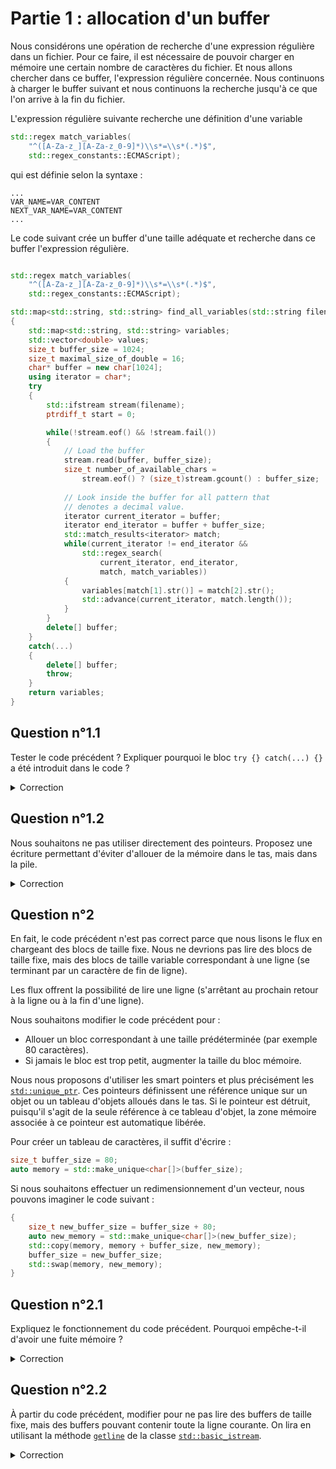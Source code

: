 # Partie 1 : allocation d'un buffer

Nous considérons une opération de recherche d'une expression régulière dans un fichier. Pour ce faire, il est nécessaire de pouvoir charger en mémoire une certain nombre de caractères du fichier. Et nous allons chercher dans ce buffer, l'expression régulière concernée. Nous continuons à charger le buffer suivant et nous continuons la recherche
jusqu'à ce que l'on arrive à la fin du fichier.

L'expression régulière suivante recherche une définition d'une variable 

```cpp
std::regex match_variables(
    "^([A-Za-z_][A-Za-z_0-9]*)\\s*=\\s*(.*)$", 
    std::regex_constants::ECMAScript);
```

qui est définie selon la syntaxe : 

```text
...
VAR_NAME=VAR_CONTENT
NEXT_VAR_NAME=VAR_CONTENT
...
```

Le code suivant crée un buffer d'une taille adéquate et recherche dans ce buffer l'expression régulière.

```cpp

std::regex match_variables(
    "^([A-Za-z_][A-Za-z_0-9]*)\\s*=\\s*(.*)$", 
    std::regex_constants::ECMAScript);

std::map<std::string, std::string> find_all_variables(std::string filename)
{
    std::map<std::string, std::string> variables;
    std::vector<double> values;
    size_t buffer_size = 1024;
    size_t maximal_size_of_double = 16;
    char* buffer = new char[1024];
    using iterator = char*;
    try
    {
        std::ifstream stream(filename);
        ptrdiff_t start = 0;

        while(!stream.eof() && !stream.fail())
        {
            // Load the buffer
            stream.read(buffer, buffer_size);            
            size_t number_of_available_chars = 
                stream.eof() ? (size_t)stream.gcount() : buffer_size;
            
            // Look inside the buffer for all pattern that 
            // denotes a decimal value.
            iterator current_iterator = buffer;
            iterator end_iterator = buffer + buffer_size;
            std::match_results<iterator> match;
            while(current_iterator != end_iterator &&
                std::regex_search(
                    current_iterator, end_iterator, 
                    match, match_variables))
            {
                variables[match[1].str()] = match[2].str();
                std::advance(current_iterator, match.length());
            }            
        }
        delete[] buffer;
    }
    catch(...)
    {
        delete[] buffer;
        throw;
    }
    return variables;
}
```

## Question n°1.1

Tester le code précédent ? Expliquer pourquoi le bloc `try {} catch(...) {}` a été introduit dans le code ?

<details><summary>Correction</summary>
Le bloc `try {} catch(...) {}` est défini afin de capturer la survenance d'une exception. Un exception interrompt l'exécution du programme au moment où elle est déclenchée, ceci signifie que les lignes de programmes restantes ne sont pas exécutée. 

Si nous considérons le code précédent, cela signifie que l'instruction `delete [] buffer` ne sera pas exécutée. Ceci signifie que la levée de l'exception si aucune action n'est prise aura pour conséquence de créer une fuite de mémoire, la mémoire allouée pour le buffer `buffer` ne sera jamais libérée. Pour éviter cette situation, le `try {} catch(...) {}` capture toute exception qui aurait pu se produire et procéder à la libération de la mémoire allouée pour le buffer `buffer`. Une fois cette opération effectuée, l'exception est de nouveau propagée.

</details>

## Question n°1.2

Nous souhaitons ne pas utiliser directement des pointeurs. Proposez une écriture permettant d'éviter d'allouer de la mémoire dans le tas, mais dans la pile.

<details><summary>Correction</summary>

La plupart des compilateurs C offre la possibilité d'allouer dynamiquement de la mémoire de la pile. Il suffit pour cela d'allouer la mémoire en utilisant la fonction `_alloca` ou `alloca` en fonction du compilateur. 

Ainsi, il suffirait d'écrire (avec GCC par exemple) :

```cpp
    std::map<std::string, std::string> variables;
    std::vector<double> values;
    size_t buffer_size = 1024;
    size_t maximal_size_of_double = 16;
    char* buffer = (char*)alloca(1024);
    using iterator = char*;
    std::ifstream stream(filename);
    ptrdiff_t start = 0;

    while(!stream.eof() && !stream.fail())
    {
        // Load the buffer
        stream.read(buffer, buffer_size);            
        size_t number_of_available_chars = 
            stream.eof() ? (size_t)stream.gcount() : buffer_size;
        
        // Look inside the buffer for all pattern that 
        // denotes a decimal value.
        iterator current_iterator = buffer;
        iterator end_iterator = buffer + buffer_size;
        std::match_results<iterator> match;
        while(current_iterator != end_iterator &&
            std::regex_search(
                current_iterator, end_iterator, 
                match, match_variables))
        {
            variables[match[0].str()] = match.length();
            std::advance(current_iterator, match.length());
        }            
    }
    return variables;
}
```
Cela effectuerait le travail. Cependant, cette technique n'est pas conseillée et n'est pas non plus très C++. En plus, la taille de la pile n'est pas toujours extensible à souhait, cela dépend des processeurs. Ce type de code peut parfois conduire à la génération d'erreurs liées à un dépassement de la taille maximale de la pile.

Comme la taille du buffer étant une constante, il est possible d'allouer un tableau d'entier de taille statique [std::array](https://en.cppreference.com/w/cpp/container/array). Un tableau d'entier de taille statique est a priori alloué sur la pile, cependant, si le tableau est trop grand, il pourra être alloué dans le tas. C'est l'implantation associée à la plateforme et au compilateur qui déterminera où la mémoire sera effectivement allouée.

Dans ce cas, la déclaration de `buffer` se réécrit en :

```cpp
std::array<char, 1024> buffer;
```

Désormais, nous ne manipulons plus un pointeur, mais un containeur. Il fait pour ce faire modifier l'appel à la fonction `read` qui lit les données à partir du flux :

```cpp
        stream.read(buffer.data(), buffer.size());            
```

De même, nous définissons les itérateurs en appelant directement les fonctions `begin` et `end` du containeur `buffer`.

```cpp
        iterator current_iterator = buffer.begin();
        iterator end_iterator = buffer.end();
        std::match_results<iterator> match;
        while(current_iterator != end_iterator &&
            std::regex_search(
                current_iterator, end_iterator, 
                match, match_variables))
        {
            variables[match[0].str()] = match.length();
            std::advance(current_iterator, match.length());
        }            
```

Ce qui nous donne le code consolidé suivant :

```cpp
std::map<std::string, std::string> find_all_variables(std::string filename)
{
    std::map<std::string, std::string> variables;
    std::vector<double> values;
    const size_t buffer_size = 1024;
    std::array<char, buffer_size> buffer;
    using iterator = std::array<char, buffer_size>::iterator;
    std::ifstream stream(filename);
    ptrdiff_t start = 0;

    while(!stream.eof() && !stream.fail())
    {
        // Load the buffer
        stream.read(buffer.data(), buffer.size());            
        size_t number_of_available_chars = 
            stream.eof() ? (size_t)stream.gcount() : buffer_size;
        
        // Look inside the buffer for all pattern that 
        // denotes a decimal value.
        iterator current_iterator = buffer.begin();
        iterator end_iterator = buffer.end();
        std::match_results<iterator> match;
        while(current_iterator != end_iterator &&
            std::regex_search(
                current_iterator, end_iterator, 
                match, match_variables))
        {
            variables[match[1].str()] = match[2].str();
            std::advance(current_iterator, match.length());
        }            
    }
    return variables;
}
```

</details>

## Question n°2

En fait, le code précédent n'est pas correct parce que nous lisons le flux en chargeant des blocs de taille fixe. Nous ne devrions pas lire des blocs de taille fixe, mais des blocs de taille variable correspondant à une ligne (se terminant par un caractère de fin de ligne).

Les flux offrent la possibilité de lire une ligne (s'arrêtant au prochain retour à la ligne ou à la fin d'une ligne).

Nous souhaitons modifier le code précédent pour :

* Allouer un bloc correspondant à une taille prédéterminée (par exemple 80 caractères).
* Si jamais le bloc est trop petit, augmenter la taille du bloc mémoire.

Nous nous proposons d'utiliser les smart pointers et plus précisément les [`std::unique_ptr`](https://en.cppreference.com/w/cpp/memory/unique_ptr). Ces pointeurs définissent une référence unique sur un objet ou un tableau d'objets alloués dans le tas. Si le pointeur est détruit, puisqu'il s'agit de la seule référence à ce tableau d'objet, la zone mémoire associée à ce pointeur est automatique libérée.

Pour créer un tableau de caractères, il suffit d'écrire :

```cpp
size_t buffer_size = 80;
auto memory = std::make_unique<char[]>(buffer_size);
```

Si nous souhaitons effectuer un redimensionnement d'un vecteur, nous pouvons imaginer le code suivant :

```cpp
{
    size_t new_buffer_size = buffer_size + 80; 
    auto new_memory = std::make_unique<char[]>(new_buffer_size);
    std::copy(memory, memory + buffer_size, new_memory);
    buffer_size = new_buffer_size;
    std::swap(memory, new_memory);
}
```

## Question n°2.1

Expliquez le fonctionnement du code précédent. Pourquoi empêche-t-il d'avoir une fuite mémoire ?

<details><summary>Correction</summary>

Le code précédent crée un nouveau pointeur `new_memory` qui désigne une référence exclusive sur un tableau de caractères contenant `buffer_size + 80` éléments. Les `buffer_size` premiers éléments sont recopiés du tableau référencé par le pointeur `memory` dans le tableau référencé par le pointeur `new_memory`. Ensuite, nous permutons les deux vecteurs, `memory` fait désormais référencé à la zone mémoire nouvellement crée, `new_memory` fait référence à la zone mémoire antérieurement crée. Quand nous quittons le bloc, le pointeur `new_memory` est détruit, comme ce pointeur est une référence exclusive sur la mémoire, la mémoire associée est libérée. Il s'agit de la mémoire qui avait été allouée avant le redimensionnement du tableau auquel le pointeur `memory` faisait référence.

</details>

## Question n°2.2

À partir du code précédent, modifier pour ne pas lire des buffers de taille fixe, mais des buffers pouvant contenir toute la ligne courante. On lira en utilisant la méthode [`getline`](https://en.cppreference.com/w/cpp/io/basic_istream/getline) de la classe [`std::basic_istream`](https://en.cppreference.com/w/cpp/io/basic_istream).


<details><summary>Correction</summary>

Il est nécessaire de redéfinir l'opération de lecture à partir du flux. Nous souhaitons utiliser la méthode `getline()`. Cette méthode peut renvoyer trois états :

* le buffer `buffer` est suffisamment grand pour contenir l'ensemble des caractères constituant la ligne. Dans ce cas, aucune erreur est remontée, un appel à la méthode `fail()` retournera la valeur `false`. Si jamais nous avons atteint la fin du fichier, la méthode `eof()` indiquera que nous avons atteint la fin du fichier. 

* le buffer `buffer` n'est suffisamment grand pour contenir l'ensemble des caractères constituant la ligne, dans ce cas, un appel à la méthode `fail()` retournera la valeur `true` et `buffer_size - 1` caractères auront été lu dans le buffer. Il est possible d'avoir le nombre de caractères lus en appelant la méthode `gcount()`.

* une erreur, dans ce cas la méthode `gcount()` retourne moins de `buffer_size - 1` caractères et la méthode `fail()` retourne `false`.

Nous réécrivons l'opération de lecture comme suit :

1. Dans un premier temps, la ligne est lue à partir du flux :

```cpp
        stream.getline(buffer.get(), buffer_size);
        size_t number_of_available_chars = (size_t)stream.gcount();
```

2. Si nous sommes dans un état d'erreur, nous répétons le processus suivant :
 
   * Nous augmentons la taille du buffer
 
   * Nous lisons les caractères suivant en appelant de nouveau la méthode `getline`

   Et ce tant que nous n'avons atteint ni la fin du flux ni la fin de la ligne.


```cpp
        while(stream.fail() && !stream.eof() 
            && number_of_available_chars == buffer_size - 1)
        {
            // Create a larger buffer
            auto new_buffer_size = buffer_size  + 40;
            auto new_buffer = std::make_unique<char[]>(new_buffer_size);
            std::copy(buffer.get(), 
                buffer.get() + buffer_size, new_buffer.get());

            // Load the upper part of the buffer/
            stream.clear(stream.rdstate() & ~std::ios_base::failbit);
            stream.getline(
                new_buffer.get() + number_of_available_chars, 
                new_buffer_size - buffer_size);
            number_of_available_chars += (size_t)stream.gcount();

            buffer.swap(new_buffer);
            buffer_size = new_buffer_size;
        }
```

Ce qui nous donne le code consolidé suivant :

```cpp
std::map<std::string, std::string> find_all_variables(std::string filename)
{
    std::map<std::string, std::string> variables;
    std::vector<double> values;
    size_t buffer_size = 80;
    auto buffer = std::make_unique<char[]>(buffer_size);
    using iterator = char*;
    std::ifstream stream(filename);
    ptrdiff_t start = 0;

    while(!stream.eof() && !stream.fail())
    {
        // Load the buffer

        stream.getline(buffer.get(), buffer_size);
        size_t number_of_available_chars = (size_t)stream.gcount();
        while(stream.fail() && !stream.eof() 
            && number_of_available_chars == buffer_size - 1)
        {
            // Create a larger buffer
            auto new_buffer_size = buffer_size  + 40;
            auto new_buffer = std::make_unique<char[]>(new_buffer_size);
            std::copy(buffer.get(), 
                buffer.get() + buffer_size, new_buffer.get());

            // Load the upper part of the buffer/
            stream.clear(stream.rdstate() & ~std::ios_base::failbit);
            stream.getline(
                new_buffer.get() + number_of_available_chars, 
                new_buffer_size - buffer_size);
            number_of_available_chars += (size_t)stream.gcount();

            // Swap both buffers
            buffer.swap(new_buffer);
            buffer_size = new_buffer_size;
        }
                        
        // Look inside the buffer for all pattern that 
        // denotes a decimal value.
        std::match_results<iterator> match;
        if(std::regex_match(buffer.get(), buffer.get() + buffer_size, 
                match, match_variables))
        {
            variables[match[1].str()] = match[2].str();
        }
    }
    return variables;
}

```


